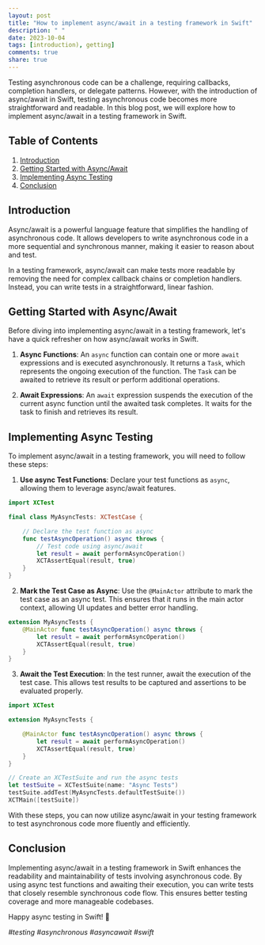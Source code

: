 ```yaml
---
layout: post
title: "How to implement async/await in a testing framework in Swift"
description: " "
date: 2023-10-04
tags: [introduction), getting]
comments: true
share: true
---
```


Testing asynchronous code can be a challenge, requiring callbacks, completion handlers, or delegate patterns. However, with the introduction of async/await in Swift, testing asynchronous code becomes more straightforward and readable. In this blog post, we will explore how to implement async/await in a testing framework in Swift.

## Table of Contents

1. [Introduction](#introduction)
2. [Getting Started with Async/Await](#getting-started-with-async/await)
3. [Implementing Async Testing](#implementing-async-testing)
4. [Conclusion](#conclusion)

<a name="introduction"></a>
## Introduction

Async/await is a powerful language feature that simplifies the handling of asynchronous code. It allows developers to write asynchronous code in a more sequential and synchronous manner, making it easier to reason about and test.

In a testing framework, async/await can make tests more readable by removing the need for complex callback chains or completion handlers. Instead, you can write tests in a straightforward, linear fashion.

<a name="getting-started-with-async/await"></a>
## Getting Started with Async/Await

Before diving into implementing async/await in a testing framework, let's have a quick refresher on how async/await works in Swift.

1. **Async Functions**: An `async` function can contain one or more `await` expressions and is executed asynchronously. It returns a `Task`, which represents the ongoing execution of the function. The `Task` can be awaited to retrieve its result or perform additional operations.

2. **Await Expressions**: An `await` expression suspends the execution of the current async function until the awaited task completes. It waits for the task to finish and retrieves its result.

<a name="implementing-async-testing"></a>
## Implementing Async Testing

To implement async/await in a testing framework, you will need to follow these steps:

1. **Use async Test Functions**: Declare your test functions as `async`, allowing them to leverage async/await features.

```swift
import XCTest

final class MyAsyncTests: XCTestCase {

    // Declare the test function as async
    func testAsyncOperation() async throws {
        // Test code using async/await
        let result = await performAsyncOperation()
        XCTAssertEqual(result, true)
    }
}
```

2. **Mark the Test Case as Async**: Use the `@MainActor` attribute to mark the test case as an async test. This ensures that it runs in the main actor context, allowing UI updates and better error handling.

```swift
extension MyAsyncTests {
    @MainActor func testAsyncOperation() async throws {
        let result = await performAsyncOperation()
        XCTAssertEqual(result, true)
    }
}
```

3. **Await the Test Execution**: In the test runner, await the execution of the test case. This allows test results to be captured and assertions to be evaluated properly.

```swift
import XCTest

extension MyAsyncTests {

    @MainActor func testAsyncOperation() async throws {
        let result = await performAsyncOperation()
        XCTAssertEqual(result, true)
    }
}

// Create an XCTestSuite and run the async tests
let testSuite = XCTestSuite(name: "Async Tests")
testSuite.addTest(MyAsyncTests.defaultTestSuite())
XCTMain([testSuite])
```

With these steps, you can now utilize async/await in your testing framework to test asynchronous code more fluently and efficiently.

<a name="conclusion"></a>
## Conclusion

Implementing async/await in a testing framework in Swift enhances the readability and maintainability of tests involving asynchronous code. By using async test functions and awaiting their execution, you can write tests that closely resemble synchronous code flow. This ensures better testing coverage and more manageable codebases.

Happy async testing in Swift! 🚀

_*#testing #asynchronous #asyncawait #swift*_